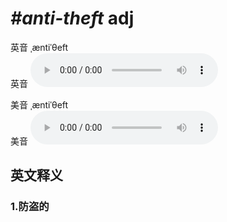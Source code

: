 # ***\#anti-theft*** adj
英音 ˌæntiˈθeft  
英音
<audio src="./media/anti-theft1_AAC.aac" controls="controls"></audio>

美音 ˌæntiˈθeft  
美音
<audio src="./media/anti-theft2_AAC.aac" controls="controls"></audio>



  

英文释义
---
### 1.**防盗的**  


